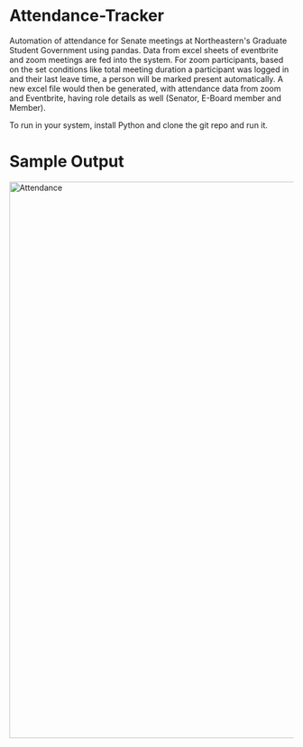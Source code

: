 # Attendance-Tracker

Automation of attendance for Senate meetings at Northeastern's Graduate Student Government using pandas.
Data from excel sheets of eventbrite and zoom meetings are fed into the system.
For zoom participants, based on the set conditions like total meeting duration a participant was logged in and their last leave time, a person will be marked present automatically.
A new excel file would then be generated, with attendance data from zoom and Eventbrite, having role details as well (Senator, E-Board member and Member).

To run in your system, install Python and clone the git repo and run it.

# Sample Output
<img width="988" alt="Attendance" src="https://user-images.githubusercontent.com/113400454/218287426-ad01669b-56d3-4d53-b5db-3a694d84230f.png">
